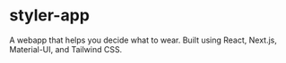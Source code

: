 # styler-app
A webapp that helps you decide what to wear. Built using React, Next.js, Material-UI, and Tailwind CSS.
